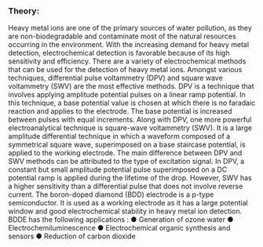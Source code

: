 ### Theory:
Heavy metal ions are one of the primary sources of water pollution, as they are non-biodegradable and contaminate most of the natural resources occurring in the environment.  With the increasing demand for heavy metal detection, electrochemical detection is favorable because of its high sensitivity and efficiency. There are a variety of electrochemical methods that can be used for the detection of heavy metal ions. Amongst various techniques, differential pulse voltammetry (DPV) and square wave voltammetry (SWV) are the most effective methods. DPV is a technique that involves applying amplitude potential pulses on a linear ramp potential. In this technique, a base potential value is chosen at which there is no faradaic reaction and applies to the electrode. The base potential is increased between pulses with equal increments. Along with DPV, one more powerful electroanalytical technique is square-wave voltammetry (SWV). It is a large amplitude differential technique in which a waveform composed of a symmetrical square wave, superimposed on a base staircase potential, is applied to the working electrode. The main difference between DPV and SWV methods can be attributed to the type of excitation signal. In DPV, a constant but small amplitude potential pulse superimposed on a DC potential ramp is applied during the lifetime of the drop. However, SWV has a higher sensitivity than a differential pulse that does not involve reverse current. 
The boron-doped diamond (BDD) electrode is a p-type semiconductor. It is used as a working electrode as it has a large potential window and good electrochemical stability in heavy metal ion detection. BDDE has the following applications : 
●	Generation of ozone water
●	Electrochemiluminescence
●	Electrochemical organic synthesis and sensors
●	Reduction of carbon dioxide 
